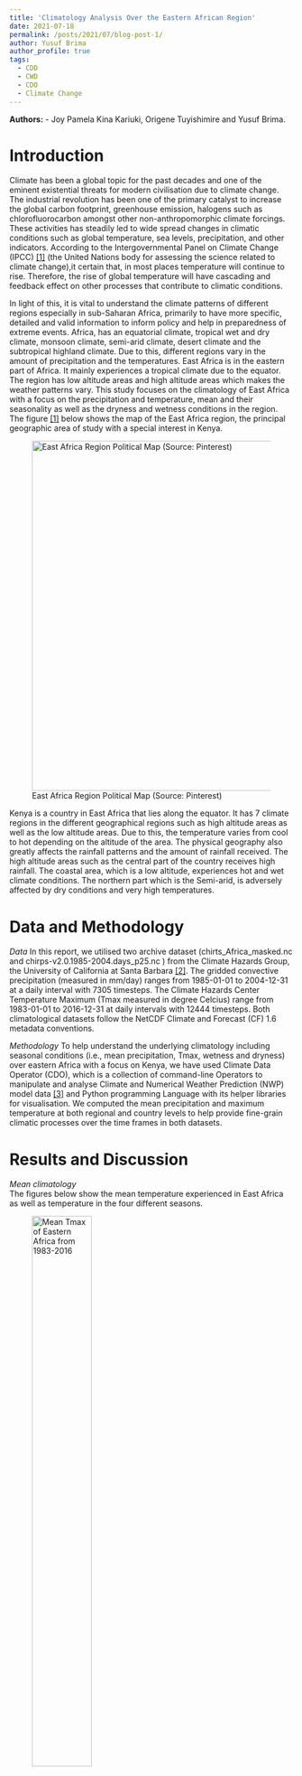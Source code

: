 ```yaml
---
title: 'Climatology Analysis Over the Eastern African Region'
date: 2021-07-18
permalink: /posts/2021/07/blog-post-1/
author: Yusuf Brima
author_profile: true
tags:
  - CDD
  - CWD
  - CDO
  - Climate Change
---
```

<p class="page__date"><strong>
  <i class="fa fa-fw fa-users" aria-hidden="true"></i> Authors:</strong>
  - Joy Pamela Kina Kariuki, Origene Tuyishimire and Yusuf Brima.
</p>

Introduction
======
Climate has been a global topic for the past decades and one of the eminent existential threats for modern civilisation due to climate change. The industrial revolution has been one of the primary catalyst to increase the global carbon footprint, greenhouse emission, halogens  such as chlorofluorocarbon amongst other non-anthropomorphic climate forcings. These activities has steadily led to wide spread changes in climatic conditions such as global temperature, sea levels, precipitation, and other indicators. According to the Intergovernmental Panel on Climate Change (IPCC) <a href="#73db94f1e40b40cd92fe61b75fa8bce1">[1]</a> (the United Nations body for assessing the science related to climate change),it certain that, in most places temperature will continue to rise. Therefore, the rise of global temperature will have cascading and feedback effect on other processes that contribute to climatic conditions.

In light of this, it is vital to understand the climate patterns of different regions especially in sub-Saharan Africa, primarily to have more specific, detailed and valid information to inform policy and help in preparedness of extreme events. Africa, has an equatorial climate, tropical wet and dry climate, monsoon climate, semi-arid climate, desert climate and the subtropical highland climate. Due to this, different regions vary in the amount of precipitation and the temperatures. East Africa is in the eastern part of Africa. It mainly experiences a tropical climate due to the equator. The region has low altitude areas and high altitude areas which makes the weather patterns vary. This study focuses on the climatology of East Africa with a focus on the precipitation and temperature, mean and their seasonality as well as the dryness and wetness conditions in the region. The figure <a href="#east_africa">[1]</a> below shows the map of the East Africa region, the principal geographic area of study with a special interest in Kenya.

<figure id="east_africa">
    <img src="http://yusufbrima.github.io/images/east.jpg" style="height:620px;"
         alt="East Africa Region Political Map (Source: Pinterest)">
    <figcaption>East Africa Region Political Map (Source: Pinterest)</figcaption>
</figure>
Kenya is a country in East Africa that lies along the equator. It has 7 climate regions in the different geographical regions such as high altitude areas as well as the low altitude areas. Due to this, the temperature varies from cool to hot depending on the altitude of the area.
The physical geography also greatly affects the rainfall patterns and the amount of rainfall received. The high altitude areas such as the central part of the country receives high rainfall. The coastal area, which is a low altitude, experiences hot and wet climate conditions.
The northern part which is the Semi-arid, is adversely affected by dry conditions and very high temperatures.


Data and Methodology
======
*Data*
In this report, we utilised two archive dataset (chirts\_Africa\_masked.nc and chirps-v2.0.1985-2004.days\_p25.nc ) from the Climate Hazards Group, the University of California at Santa Barbara <a href="#funk2014quasi">[2]</a>. The gridded convective precipitation (measured in mm/day) ranges from 1985-01-01 to 2004-12-31 at a daily interval with 7305 timesteps. The Climate Hazards Center Temperature Maximum (Tmax measured in degree Celcius)  range from 1983-01-01 to 2016-12-31 at daily intervals with 12444 timesteps. Both climatological datasets follow the NetCDF Climate and Forecast (CF) 1.6 metadata conventions.


*Methodology*
To help understand the underlying climatology including seasonal conditions (i.e., mean precipitation, Tmax, wetness and dryness) over eastern Africa with a focus on Kenya, we have used Climate Data Operator (CDO), which is a collection of command-line Operators to manipulate and analyse Climate and  Numerical Weather Prediction (NWP) model data <a href="#schulzweida_uwe_2019_3539275">[3]</a> and Python programming Language with its helper libraries for visualisation.
We computed the mean precipitation and maximum temperature at both regional and country levels to help provide fine-grain climatic processes over the time frames in both datasets.

Results and Discussion
======
*Mean climatology*
<br />
The figures below show the mean temperature experienced in East Africa as well as temperature in the four different seasons.
<figure id="temperature_time_mean_temperature_all_seasons">
    <img src="http://yusufbrima.github.io/images/temperature_time_mean.png"
         alt="Mean Tmax of Eastern Africa from 1983-2016" style="width:50%;" id="temperature_time_mean">
    <img src="http://yusufbrima.github.io/images/temperature_all_seasons.png" style="width:50%;"
              alt="Seasonal Mean Tmax of Eastern Africa">
    <figcaption>Mean yearly maximum temperature of East Africa region 1985-2004 (left plot) and  with its seasonal variations for the same period (right plot), chirps-v2.0. 1985 to 2004 regional mean Tmax</figcaption>
</figure>

The Figure <a href="#temperature_time_mean_temperature_all_seasons">[2]</a> above shows the distribution of mean temperature across East Africa. The figure above shows high temperature being experienced in the northern part of Kenya, Somali, parts of Ethiopia, Eritrea and South Sudan. These are relatively hot areas.
Most of the countries in the Southern parts of East Africa, such as Tanzania, Rwanda, Burundi and Mozambique experience average temperature throughout the year.
On average, most part of Kenya experiences high temperatures especially in the North Eastern as it can be seen. The central and the western side experience the lowest temperature in the country.


The figure for seasonal temperatures shows the different seasons of East Africa which are DJF, MAM, JJA and SON seasons. Looking at the maps, we can identify similarities in the amount of temperature experienced in East Africa during  DJF, MAM  and JJA seasons. The Northern part of East Africa including South Sudan experience relatively high temperature which is above average. However, during the SON season, most parts of East Africa experience above-average temperature. This means that most parts of East Africa are relatively hot throughout the season. The hottest region being South Sudan, the northern part of Kenya and Somalia. Few regions such as some parts of Ethiopia experience below-average temperature. In Kenya, north eastern region leads in all the seasons with the highest temperatures. The central and western side records the lowest temperature in the country.

*Mean Precipitation*
<br />
The figures <a href="#precipitation_time_mean">[4]</a> and <a href="#precipitation_all_seasons">[5]</a> below show the mean precipitation experienced in East Africa over 20 year period as well as precipitation received in the four different seasons.

<figure>
    <img src="http://yusufbrima.github.io/images/precipitation_time_mean.png"
         alt="Mean precipitation of Eastern Africa" style="width:50%;" id="precipitation_time_mean">
    <img src="http://yusufbrima.github.io/images/precipitation_all_seasons.png" style="width:50%;"
              alt="Seasonal Mean Precipitation" id="precipitation_all_seasons">
    <figcaption>Mean yearly precipitation of East Africa region 1983-2016 with its seasonal variations.</figcaption>
</figure>

Figure <a href="#precipitation_time_mean">[4]</a> , indicates the distribution of yearly mean precipitation in East Africa. From the figure, we can see that there is precipitation received in most of the countries for the period under study. The Northern and eastern side of Madagascar, Eastern side of Ethiopia, Northern Mozambique, Rwanda, Burundi Uganda and Western side of Kenya records highest amount of precipitation received.  The Northern Eastern side of Kenya, Somali, parts of Ethiopia, Eritrea,Djibouti, Zambia and  parts of Tanzania indicate average to below average precipitation. However, the North side of Somali indicate no precipitation is received in the region. In Kenya, the central and the Western regions received highest precipitation while the rest of the regions indicates low amount.
Figure <a href="#precipitation_all_seasons">[5]</a>, shows the different seasons across the East Africa region and the distribution of precipitation during the these seasons.
During the DJF season, there is precipitation in the lower part of East Africa, with Madagascar receiving the highest precipitation in that season. Parts of Northern Kenya, Ethiopia, Somali and Eritrea do not record precipitation during the season.

During MAM (often called the "long rains") season, almost all countries in East Africa receive average precipitation and more than average in some countries like Uganda and Rwanda.
During JJA season, parts of western Kenya, parts of Ethiopia Susan and Eritrea, receive precipitation while all other countries, do not record any precipitation.
During SON season, there is precipitation being received in most parts of the region. Uganda, Rwanda, Burundi, South Sudan and Madagascar receive the highest precipitation. Some parts of Kenya, parts of Tanzania and parts of Somalia receive no precipitation.

*Dryness and Wetness Conditions*
<br />
In this subsection, the analysis focuses on the consecutive dry days and the consecutive wet days experienced across the East Africa region. Consecutive dry days (cdd), is defined as the number of days that receive less than 0.1mm of rainfall in a row while consecutive wet days is defined as the number of days that receive precipitation that is at least 1mm in a row. The figures below show the patterns of the cdd and cwd in the four different seasons.

<figure>
    <img src="http://yusufbrima.github.io/images/precipitation_all_seasons_cdd.png"
         alt="Seasonal Consecutive Dry Days" style="width:50%;" id="precipitation_all_seasons_cdd">
    <img src="http://yusufbrima.github.io/images/precipitation_all_seasons_cwd.png" style="width:50%;"
              alt="Seasonal Consecutive Wet Days" id="precipitation_all_seasons_cwd">
    <figcaption>Seasonal consecutive dry days (cdd) and consecutive wet days (cwd) of East Africa region.</figcaption>
</figure>

Figure <a href="#precipitation_all_seasons_cdd">[6]</a> above, shows the four seasons and the amount of cdd in the different countries of the region. Comparably, figure <a href="#precipitation_all_seasons_cwd">[7]</a> shows the cwd of the different seasons in the region.
As it can be seen in the DJF season, the number of consecutive dry days are more in the northern part of the region that is, Somali, Djibouti, Eritrea, north part of South Sudan, part of Ethiopia. Following closely is Kenya whereby the north eastern region is leading. On the other hand, the wet days are more in the southern part of the region. Tanzania, Rwanda, Burundi, Mozambique and Madagascar receives the highest amount of precipitation.
During the MAM season, it can be seen that there are  minimal consecutive dry days across the East Africa region while the number of consecutive wet days higher than the previous season in all the countries.
During the JJA season, western and central of Tanzania, north of Somalia, North Eastern Kenya, east part of Madagascar, Zimbabwe and Zambia experience the highest number of consecutive dry days. These areas have the least number of wet days during the season. This applies to the SON season. Whereby the number of dry days is below average with Uganda, Sudan and parts of Ethiopia having the least dry days. On the contrary, there are the regions that have the wettest days in the regions.

Conclusion
======
From the study, it can be seen that East Africa is a region that can be characterised by 4 different seasons. Since it lies along the equator, there are no extreme low-temperature conditions such as snow and winter seasons experienced.
From the findings, we can generalise that Ethiopia, South Sudan, northern Kenya, Djibouti, Eritrea, Somalia and  are adversely affected by dry conditions by comparing the consecutive dry days and the consecutive wet days. This results to them being the driest parts of the East Africa region.

References
======
<p id="73db94f1e40b40cd92fe61b75fa8bce1">[1] M. Collins, R. Knutti, J. Arblaster, J.-L. Dufresne, T. Fichefet, P. Friedlingstein, X. Gao, W. Gutowski, T. Johns, G. Krinner, M. Shongwe, C. Tebaldi, A. Weaver, M. Wehner, M. Allen, T. Andrews, U. Beyerle, C. Bitz, S. Bony, and B. Booth, Long-term Climate Change: Projections, Commitments and Irreversibility, ser. Intergovernmental Panel on Climate Change. United Kingdom: Cambridge University Press, 2013, pp. 1029–1136.</p>
<p id="funk2014quasi">[2] C. C. Funk, P. J. Peterson, M. F. Landsfeld, D. H. Pedreros, J. P. Verdin, J. D. Rowland, B. E. Romero, G. J. Husak, J. C. Michaelsen, A. P. Verdin et al., “A quasi-global precipitation time series for drought monitoring,” US Geological Survey data series, vol. 832, no. 4, pp. 1–12, 2014.
</p>
<p id="schulzweida_uwe_2019_3539275">[3] U.Schulzweida,“Cdouserguide,”Oct.2019.[Online].Available:<a href="https://doi.org/10.5281/zenodo.3539275">https://doi.org/10.5281/zenodo.3539275</a></p>
